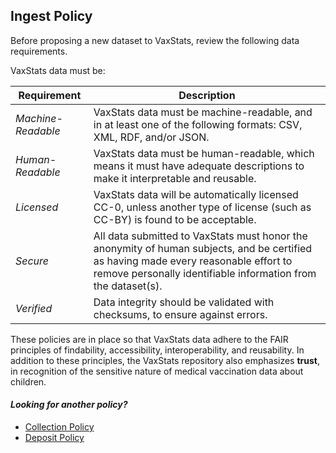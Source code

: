 ## Ingest Policy

Before proposing a new dataset to VaxStats, review the following data requirements. 

VaxStats data must be: 

| Requirement | Description | 
| ---         | ---         |
| *Machine-Readable* | VaxStats data must be machine-readable, and in at least one of the following formats: CSV, XML, RDF, and/or JSON. |
| *Human-Readable* | VaxStats data must be human-readable, which means it must have adequate descriptions to make it interpretable and reusable. |
| *Licensed* | VaxStats data will be automatically licensed CC-0, unless another type of license (such as CC-BY) is found to be acceptable. |
| *Secure* | All data submitted to VaxStats must honor the anonymity of human subjects, and be certified as having made every reasonable effort to remove personally identifiable information from the dataset(s). |
| *Verified* | Data integrity should be validated with checksums, to ensure against errors. |

These policies are in place so that VaxStats data adhere to the FAIR principles of findability, accessibility, interoperability, and reusability. In addition to these principles, the VaxStats repository also emphasizes **trust**, in recognition of the sensitive nature of medical vaccination data about children. 

#### *Looking for another policy?*
- [Collection Policy](https://github.com/kthrog/VaxStats/blob/master/protocolReport/policies/collectionPolicy.md)
- [Deposit Policy](https://github.com/kthrog/VaxStats/blob/master/protocolReport/policies/depositPolicy.md)
